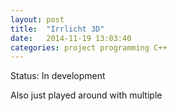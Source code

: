 ```yaml
---
layout: post
title:  "Irrlicht 3D"
date:   2014-11-19 13:03:40
categories: project programming C++
---
```

Status: In development

Also just played around with multiple 